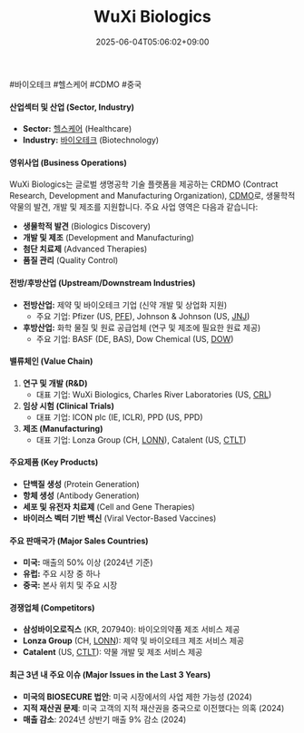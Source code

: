 ﻿---
title: "WuXi Biologics"
date: 2025-06-04T05:06:02+09:00
lastmod: 2025-06-04T05:06:02+09:00
type: docs
sidebar:
  open: true
weight: 979
---
<div style="display:none">
  <meta property="article:published_time" content="2025-06-03T20:06:02Z" />
  <meta property="article:modified_time" content="2025-06-03T20:06:02Z" />
</div>
#바이오테크 #헬스케어 #CDMO #중국 

#### 산업섹터 및 산업 (Sector, Industry)

- **Sector:** [헬스케어](/industry-study/2산업헬스케어/) (Healthcare)
- **Industry:** [바이오테크](/industry-study/바이오테크/) (Biotechnology)

#### 영위사업 (Business Operations)

WuXi Biologics는 글로벌 생명공학 기술 플랫폼을 제공하는 CRDMO (Contract Research, Development and Manufacturing Organization), [CDMO](/industry-study/cdmo/)로, 생물학적 약물의 발견, 개발 및 제조를 지원합니다. 주요 사업 영역은 다음과 같습니다:

- **생물학적 발견** (Biologics Discovery)
- **개발 및 제조** (Development and Manufacturing)
- **첨단 치료제** (Advanced Therapies)
- **품질 관리** (Quality Control)

#### 전방/후방산업 (Upstream/Downstream Industries)

- **전방산업:** 제약 및 바이오테크 기업 (신약 개발 및 상업화 지원)
    - 주요 기업: Pfizer (US, [PFE](/company-analysis/pfe/)), Johnson & Johnson (US, [JNJ](/company-analysis/jnj/))
- **후방산업:** 화학 물질 및 원료 공급업체 (연구 및 제조에 필요한 원료 제공)
    - 주요 기업: BASF (DE, BAS), Dow Chemical (US, [DOW](/company-analysis/dow/))

#### 밸류체인 (Value Chain)

1. **연구 및 개발 (R&D)**
    - 대표 기업: WuXi Biologics, Charles River Laboratories (US, [CRL](/company-analysis/crl/))
2. **임상 시험 (Clinical Trials)**
    - 대표 기업: ICON plc (IE, ICLR), PPD (US, PPD)
3. **제조 (Manufacturing)**
    - 대표 기업: Lonza Group (CH, [LONN](/company-analysis/lonn/)), Catalent (US, [CTLT](/company-analysis/ctlt/))

#### 주요제품 (Key Products)

- **단백질 생성** (Protein Generation)
- **항체 생성** (Antibody Generation)
- **세포 및 유전자 치료제** (Cell and Gene Therapies)
- **바이러스 벡터 기반 백신** (Viral Vector-Based Vaccines)

#### 주요 판매국가 (Major Sales Countries)

- **미국:** 매출의 50% 이상 (2024년 기준)
- **유럽:** 주요 시장 중 하나
- **중국:** 본사 위치 및 주요 시장

#### 경쟁업체 (Competitors)

- **삼성바이오로직스** (KR, 207940): 바이오의약품 제조 서비스 제공
- **Lonza Group** (CH, [LONN](/company-analysis/lonn/)): 제약 및 바이오테크 제조 서비스 제공
- **Catalent** (US, [CTLT](/company-analysis/ctlt/)): 약물 개발 및 제조 서비스 제공

#### 최근 3년 내 주요 이슈 (Major Issues in the Last 3 Years)

- **미국의 BIOSECURE 법안**: 미국 시장에서의 사업 제한 가능성 (2024)
- **지적 재산권 문제**: 미국 고객의 지적 재산권을 중국으로 이전했다는 의혹 (2024)
- **매출 감소**: 2024년 상반기 매출 9% 감소 (2024)
